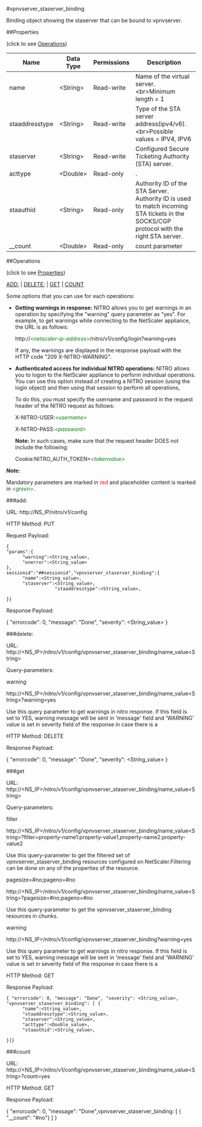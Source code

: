 #vpnvserver_staserver_binding

Binding object showing the staserver that can be bound to vpnvserver.


##Properties 
<span>(click to see [Operations](#operations))</span>


<table><thead><tr><th>Name</th><th> Data Type</th><th> Permissions</th><th>Description</th></tr></thead><tbody><tr><td>name</td><td>&lt;String></td><td>Read-write</td><td>Name of the virtual server.&lt;br>Minimum length = 1</td><tr><tr><td>staaddresstype</td><td>&lt;String></td><td>Read-write</td><td>Type of the STA server address(ipv4/v6).&lt;br>Possible values = IPV4, IPV6</td><tr><tr><td>staserver</td><td>&lt;String></td><td>Read-write</td><td>Configured Secure Ticketing Authority (STA) server.</td><tr><tr><td>acttype</td><td>&lt;Double></td><td>Read-only</td><td>.</td><tr><tr><td>staauthid</td><td>&lt;String></td><td>Read-only</td><td>Authority ID of the STA Server. Authority ID is used to match incoming STA tickets in the SOCKS/CGP protocol with the right STA server.</td><tr><tr><td>__count</td><td>&lt;Double></td><td>Read-only</td><td>count parameter</td><tr></tbody></table>
##Operations 
<span>(click to see [Properties](#properties))</span>


[ADD:](#add:) | [DELETE:](#delete:) | [GET](#get) | [COUNT](#count)


Some options that you can use for each operations:
<ul><li><p><b>Getting warnings in response:</b> NITRO allows you to get warnings in an operation by specifying the "warning" query parameter as "yes". For example, to get warnings while connecting to the NetScaler appliance, the URL is as follows:</p><p>http://<span style="color:green;font-style:italic;">&lt;netscaler-ip-address&gt;</span>/nitro/v1/config/login?warning=yes</p><p>If any, the warnings are displayed in the response payload with the HTTP code "209 X-NITRO-WARNING".</p></li><li><p><b>Authenticated access for individual NITRO operations:</b> NITRO allows you to logon to the NetScaler appliance to perform individual operations. You can use this option instead of creating a NITRO session (using the login object) and then using that session to perform all operations,</p><p>To do this, you must specify the username and password in the request header of the NITRO request as follows:</p><p>X-NITRO-USER:<span style="color:green;font-style:italic;">&lt;username&gt;</span></p><p>X-NITRO-PASS:<span style="color:green;font-style:italic;">&lt;password&gt;</span></p><p><b>Note:</b> In such cases, make sure that the request header DOES not include the following:</p><p>Cookie:NITRO_AUTH_TOKEN=<span style="color:green;font-style:italic;">&lt;tokenvalue&gt;</span></p></li></ul>



***Note:*** 
Mandatory parameters are marked in <span style="color:#FF0000;">red</span> and placeholder content is marked in <span style="color:green;font-style:italic">&lt;green&gt;</span>.

###add:



URL: http://NS_IP/nitro/v1/config
HTTP Method: PUT
Request Payload: ```{"params":{      "warning":<String_value>,      "onerror":<String_value>},sessionid":"##sessionid","vpnvserver_staserver_binding":{      "name":<String_value>,      "staserver":<String_value>,                  "staaddresstype":<String_value>,}}```
Response Payload: 
{ "errorcode": 0, "message": "Done", "severity": <String_value> }


###delete:



URL: http://&lt;NS_IP&gt;/nitro/v1/config/vpnvserver_staserver_binding/name_value&lt;String&gt;
Query-parameters:
warning
http://&lt;NS_IP&gt;/nitro/v1/config/vpnvserver_staserver_binding/name_value&lt;String&gt;?warning=yes
Use this query parameter to get warnings in nitro response. If this field is set to YES, warning message will be sent in 'message' field and 'WARNING' value is set in severity field of the response in case there is a



HTTP Method: DELETE
Response Payload: 
{ "errorcode": 0, "message": "Done", "severity": <String_value> }


###get



URL: http://&lt;NS_IP&gt;/nitro/v1/config/vpnvserver_staserver_binding/name_value&lt;String&gt;
Query-parameters:
filter
http://&lt;NS_IP&gt;/nitro/v1/config/vpnvserver_staserver_binding/name_value&lt;String&gt;?filter=property-name1:property-value1,property-name2:property-value2
Use this query-parameter to get the filtered set of vpnvserver_staserver_binding resources configured on NetScaler.Filtering can be done on any of the properties of the resource.


pagesize=#no;pageno=#no
http://&lt;NS_IP&gt;/nitro/v1/config/vpnvserver_staserver_binding/name_value&lt;String&gt;?pagesize=#no;pageno=#no
Use this query-parameter to get the vpnvserver_staserver_binding resources in chunks.


warning
http://&lt;NS_IP&gt;/nitro/v1/config/vpnvserver_staserver_binding?warning=yes
Use this query parameter to get warnings in nitro response. If this field is set to YES, warning message will be sent in 'message' field and 'WARNING' value is set in severity field of the response in case there is a



HTTP Method: GET
Response Payload: ```{ "errorcode": 0, "message": "Done", "severity": <String_value>, "vpnvserver_staserver_binding": [ {      "name":<String_value>,      "staaddresstype":<String_value>,      "staserver":<String_value>,      "acttype":<Double_value>,      "staauthid":<String_value>,}]}```



###count



URL: http://&lt;NS_IP&gt;/nitro/v1/config/vpnvserver_staserver_binding/name_value&lt;String&gt;?count=yes
HTTP Method: GET
Response Payload: 
{ "errorcode": 0, "message": "Done",vpnvserver_staserver_binding: [ { "__count": "#no"} ] }


